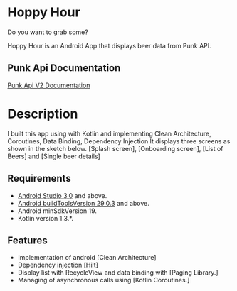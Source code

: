 # Hoppy Hour

Do you want to grab some?

Hoppy Hour is an Android App that displays beer data from Punk API.

## Punk Api Documentation
[Punk Api V2 Documentation](https://punkapi.com/documentation/v2)

# Description

I built this app using with Kotlin and implementing Clean Architecture, Coroutines, Data Binding, Dependency Injection
It displays three screens as shown in the sketch below. [Splash screen], [Onboarding screen], [List of Beers] and [Single beer details]

[comment]: <> (<img src=")
## Requirements
*   [Android Studio 3.0](https://developer.android.com/studio) and above.
*   [Android buildToolsVersion 29.0.3](https://developer.android.com/studio/releases/build-tools) and above.
*   Android minSdkVersion 19.
*   Kotlin version 1.3.*.

## Features
* Implementation of android [Clean Architecture]
* Dependency injection [Hilt]
* Display list with RecycleView and data binding with [Paging Library.]
* Managing of asynchronous calls using [Kotlin Coroutines.]